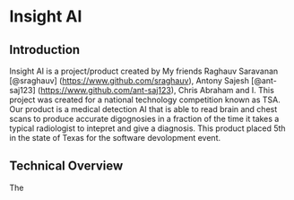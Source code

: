 # Insight AI

Introduction 
------------
Insight AI is a project/product created by My friends Raghauv Saravanan [@sraghauv] (https://www.github.com/sraghauv), Antony Sajesh [@ant-saj123] (https://www.github.com/ant-saj123), Chris Abraham and I. This project was created for a national technology
competition known as TSA. Our product is a medical detection AI that is able to read brain and chest scans to produce accurate digognosies in a fraction of the time it takes a typical radiologist to intepret and give a diagnosis. This product placed 5th in
the state of Texas for the software devolopment event. 

Technical Overview
------------------
The 



